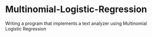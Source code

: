 # Multinomial-Logistic-Regression
Writing a program that implements a text analyzer using Multinomial Logistic Regression

